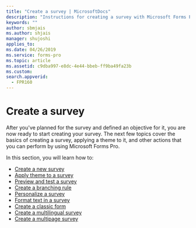 ```yaml
---
title: "Create a survey | MicrosoftDocs"
description: "Instructions for creating a survey with Microsoft Forms Pro"
keywords: ""
author: sbmjais
ms.author: shjais
manager: shujoshi
applies_to: 
ms.date: 04/26/2019
ms.service: forms-pro
ms.topic: article
ms.assetid: c9dba997-e8dc-4e44-bbeb-ff9ba49fa23b
ms.custom: 
search.appverid:
  - FPR160
---
```


# Create a survey



After you've planned for the survey and defined an objective for it, you are now ready to start creating your survey. The next few topics cover the basics of creating a survey, applying a theme to it, and other actions that you can perform by using Microsoft Forms Pro.

In this section, you will learn how to:

- [Create a new survey](create-new-survey.md)
- [Apply theme to a survey](apply-theme.md)  
- [Preview and test a survey](preview-test-survey.md)
- [Create a branching rule](create-branching-rule.md)
- [Personalize a survey](personalize-survey.md)
- [Format text in a survey](survey-text-format.md)
- [Create a classic form](create-classic-form.md)
- [Create a multilingual survey](create-multilingual-survey.md)
- [Create a multipage survey](create-multipage-survey.md)


